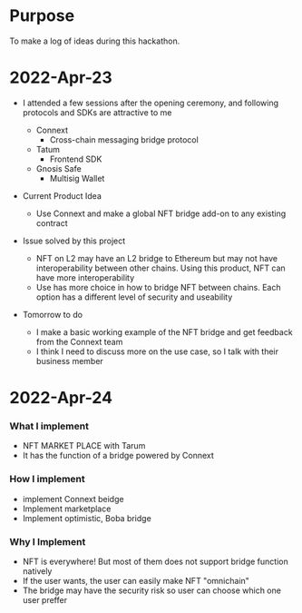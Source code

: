 # Purpose

To make a log of ideas during this hackathon.

# 2022-Apr-23

- I attended a few sessions after the opening ceremony, and following protocols and SDKs are attractive to me

  - Connext
    - Cross-chain messaging bridge protocol
  - Tatum
    - Frontend SDK
  - Gnosis Safe
    - Multisig Wallet

- Current Product Idea

  - Use Connext and make a global NFT bridge add-on to any existing contract

- Issue solved by this project

  - NFT on L2 may have an L2 bridge to Ethereum but may not have interoperability between other chains. Using this product, NFT can have more interoperability
  - Use has more choice in how to bridge NFT between chains. Each option has a different level of security and useability

- Tomorrow to do
  - I make a basic working example of the NFT bridge and get feedback from the Connext team
  - I think I need to discuss more on the use case, so I talk with their business member

# 2022-Apr-24

### What I implement

- NFT MARKET PLACE with Tarum
- It has the function of a bridge powered by Connext

### How I implement

- implement Connext beidge
- Implement marketplace
- Implement optimistic, Boba bridge

### Why I Implement

- NFT is everywhere! But most of them does not support bridge function natively
- If the user wants, the user can easily make NFT "omnichain"
- The bridge may have the security risk so user can choose which one user preffer
